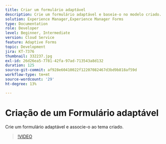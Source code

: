 ```yaml
---
title: Criar um formulário adaptável
description: Crie um formulário adaptável e baseie-o no modelo criado.
solution: Experience Manager,Experience Manager Forms
type: Documentation
role: Developer
level: Beginner, Intermediate
version: Cloud Service
feature: Adaptive Forms
topic: Development
jira: KT-7376
thumbnail: 332237.jpg
exl-id: 26d26ea5-7781-42fa-97ad-713543a8d132
duration: 125
source-git-commit: af928e60410022f12207082467d3bd9b818af59d
workflow-type: tm+mt
source-wordcount: '29'
ht-degree: 13%

---
```


# Criação de um Formulário adaptável

Crie um formulário adaptável e associe-o ao tema criado.

>[!VIDEO](https://video.tv.adobe.com/v/332237?quality=12&learn=on)
